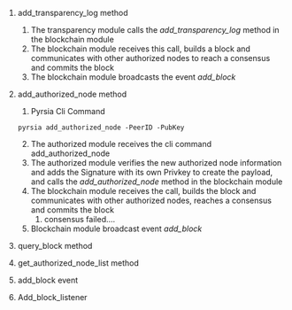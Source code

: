 1. add_transparency_log method
    1. The transparency module calls the *add_transparency_log* method in the blockchain module
    2. The blockchain module receives this call, builds a block and communicates with other authorized nodes to reach a consensus and commits the block
    3. The blockchain module broadcasts the event *add_block* 
      
2. add_authorized_node method
    1. Pyrsia Cli Command
      ````
      pyrsia add_authorized_node -PeerID -PubKey
      ````
    2. The authorized module receives the cli command add_authorized_node
    3. The authorized module verifies the new authorized node information and adds the Signature with its own Privkey to create the payload, and calls the *add_authorized_node* method in the blockchain module
    4. The blockchain module receives the call, builds the block and communicates with other authorized nodes, reaches a consensus and commits the block
        1. consensus failed....
    5. Blockchain module broadcast event *add_block*

3. query_block method

4. get_authorized_node_list method

5. add_block event

6. Add_block_listener



